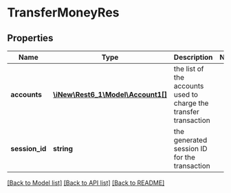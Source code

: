 # TransferMoneyRes

## Properties
Name | Type | Description | Notes
------------ | ------------- | ------------- | -------------
**accounts** | [**\iNew\Rest6_1\Model\Account1[]**](Account1.md) | the list of the accounts used to charge the transfer transaction | 
**session_id** | **string** | the generated session ID for the transaction | 

[[Back to Model list]](../README.md#documentation-for-models) [[Back to API list]](../README.md#documentation-for-api-endpoints) [[Back to README]](../README.md)


